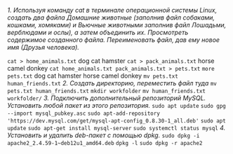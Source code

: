 *1. Используя команду cat в терминале операционной системы Linux, создать*
*два файла Домашние животные (заполнив файл собаками, кошками,*
*хомяками) и Вьючные животными заполнив файл Лошадьми, верблюдами и*
*ослы), а затем объединить их. Просмотреть содержимое созданного файла.*
*Переименовать файл, дав ему новое имя (Друзья человека).*

`cat > home_animals.txt`
dog
cat
hamster
`cat > pack_animals.txt`
horse
camel
donkey
`cat home_animals.txt pack_animals.txt > pets.txt`
`more pets.txt`
dog
cat
hamster
horse
camel
donkey
`mv pets.txt human_friends.txt`
*2. Создать директорию, переместить файл туда*
`mv pets.txt human_friends.txt`
`mkdir workfolder`
`mv human_friends.txt workfolder/`
*3. Подключить дополнительный репозиторий MySQL. Установить любой пакет*
*из этого репозитория.*
`sudo apt update`
`sudo gpg --import mysql_pubkey.asc`
`sudo apt-add-repository 'https://dev.mysql.com/get/mysql-apt-config_0.8.30-1_all.deb'`
`sudo apt update`
`sudo apt-get install mysql-server`
`sudo systemctl status mysql`
*4. Установить и удалить deb-пакет с помощью dpkg.*
`sudo dpkg -i apache2_2.4.59-1~deb12u1_amd64.deb`
`dpkg -l`
`sudo dpkg -r apache2`

